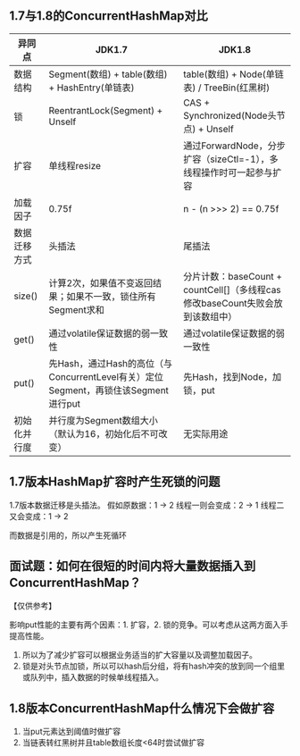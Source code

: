 
## 1.7与1.8的ConcurrentHashMap对比

| 异同点 | JDK1.7 | JDK1.8 |
| --- | --- | ---|
| 数据结构 | Segment(数组) + table(数组) + HashEntry(单链表) | table(数组) + Node(单链表) / TreeBin(红黑树)
| 锁 | ReentrantLock(Segment) + Unself | CAS + Synchronized(Node头节点) + Unself |
| 扩容 | 单线程resize | 通过ForwardNode，分步扩容（sizeCtl=-1），多线程操作时可一起参与扩容 |
| 加载因子 | 0.75f | n - (n >>> 2) == 0.75f |
| 数据迁移方式 | 头插法 | 尾插法 |
| size() | 计算2次，如果值不变返回结果；如果不一致，锁住所有Segment求和 | 分片计数：baseCount + countCell[]（多线程cas修改baseCount失败会放到该数组中） |
| get() | 通过volatile保证数据的弱一致性 | 通过volatile保证数据的弱一致性 |
| put() | 先Hash，通过Hash的高位（与ConcurrentLevel有关）定位Segment，再锁住该Segment进行put | 先Hash，找到Node，加锁，put |
| 初始化并行度 | 并行度为Segment数组大小（默认为16，初始化后不可改变） | 无实际用途 |

## 1.7版本HashMap扩容时产生死锁的问题
1.7版本数据迁移是头插法。
假如原数据：1 -> 2
线程一则会变成：2 -> 1
线程二又会变成：1 -> 2

而数据是引用的，所以产生死循环

## 面试题：如何在很短的时间内将大量数据插入到ConcurrentHashMap？
【仅供参考】

影响put性能的主要有两个因素：1. 扩容，2. 锁的竞争。可以考虑从这两方面入手提高性能。
1. 所以为了减少扩容可以根据业务适当的扩大容量以及调整加载因子。
2. 锁是对头节点加锁，所以可以hash后分组，将有hash冲突的放到同一个组里或队列中，插入数据的时候单线程插入。

## 1.8版本ConcurrentHashMap什么情况下会做扩容
1. 当put元素达到阈值时做扩容
2. 当链表转红黑树并且table数组长度<64时尝试做扩容